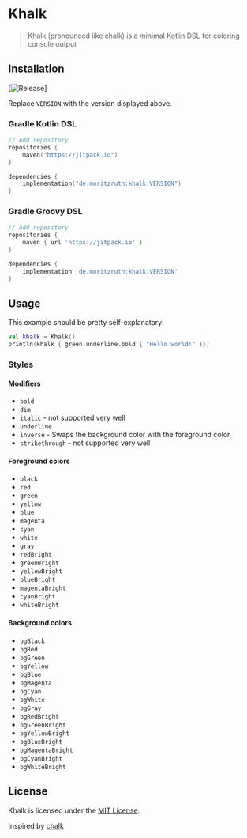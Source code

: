 # Khalk
> Khalk (pronounced like chalk) is a minimal Kotlin DSL for coloring console output

## Installation
[![Release](https://jitpack.io/v/de.moritzruth/khalk.svg?style=flat-square)]

Replace `VERSION` with the version displayed above.

### Gradle Kotlin DSL
```kotlin
// Add repository
repositories {
    maven("https://jitpack.io")
}

dependencies {
    implementation("de.moritzruth:khalk:VERSION")
}
```

### Gradle Groovy DSL
```groovy
// Add repository
repositories {
    maven { url 'https://jitpack.io' }
}

dependencies {
    implementation 'de.moritzruth:khalk:VERSION'
}
```

## Usage
This example should be pretty self-explanatory:

```kotlin
val khalk = Khalk()
println(khalk { green.underline.bold { "Hello world!" }})
```

### Styles
#### Modifiers
- `bold`
- `dim`
- `italic` - not supported very well
- `underline`
- `inverse` - Swaps the background color with the foreground color
- `strikethrough` - not supported very well

#### Foreground colors
- `black`
- `red`
- `green`
- `yellow`
- `blue`
- `magenta`
- `cyan`
- `white`
- `gray`
- `redBright`
- `greenBright`
- `yellowBright`
- `blueBright`
- `magentaBright`
- `cyanBright`
- `whiteBright`

#### Background colors
- `bgBlack`
- `bgRed`
- `bgGreen`
- `bgYellow`
- `bgBlue`
- `bgMagenta`
- `bgCyan`
- `bgWhite`
- `bgGray`
- `bgRedBright`
- `bgGreenBright`
- `bgYellowBright`
- `bgBlueBright`
- `bgMagentaBright`
- `bgCyanBright`
- `bgWhiteBright`

## License
Khalk is licensed under the [MIT License](/LICENSE).

Inspired by [chalk](https://github.com/chalk/chalk)
